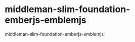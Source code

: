 middleman-slim-foundation-emberjs-emblemjs
==========================================

middleman-slim-foundation-emberjs-emblemjs

